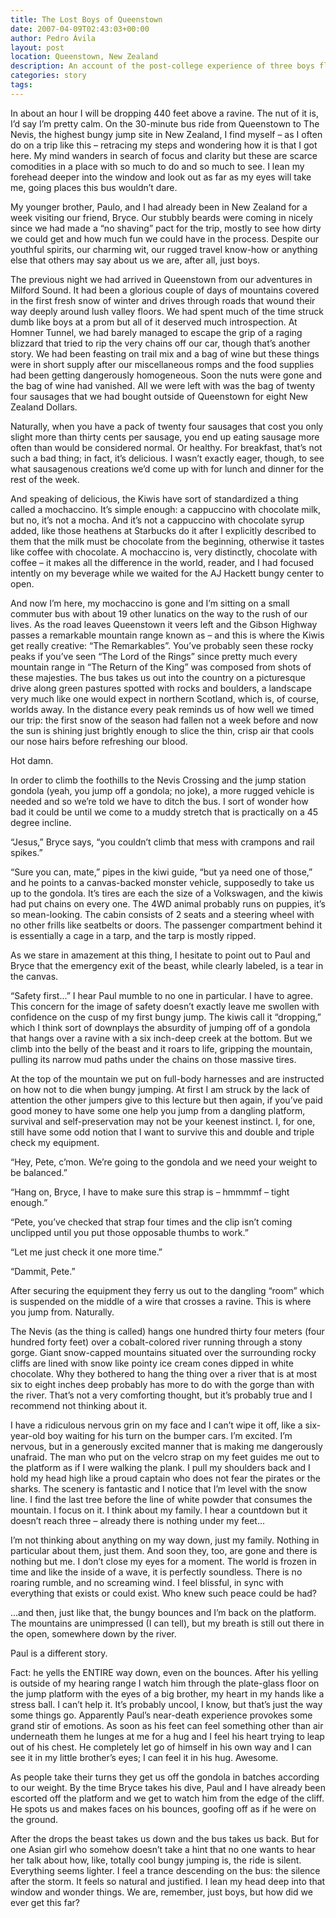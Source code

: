 ```yaml
---
title: The Lost Boys of Queenstown
date: 2007-04-09T02:43:03+00:00
author: Pedro Ávila
layout: post
location: Queenstown, New Zealand
description: An account of the post-college experience of three boys flying through the heart of the adrenaline capital of New Zealand
categories: story
tags:
---
```

<span class="drop_cap">I</span>n about an hour I will be dropping 440 feet above a ravine. The nut of it is, I’d say I’m pretty calm. On the 30-minute bus ride from Queenstown to The Nevis, the highest bungy jump site in New Zealand, I find myself – as I often do on a trip like this – retracing my steps and wondering how it is that I got here. My mind wanders in search of focus and clarity but these are scarce comodities in a place with so much to do and so much to see. I lean my forehead deeper into the window and look out as far as my eyes will take me, going places this bus wouldn’t dare.

My younger brother, Paulo, and I had already been in New Zealand for a week visiting our friend, Bryce. Our stubbly beards were coming in nicely since we had made a “no shaving” pact for the trip, mostly to see how dirty we could get and how much fun we could have in the process. Despite our youthful spirits, our charming wit, our rugged travel know-how or anything else that others may say about us we are, after all, just boys.

The previous night we had arrived in Queenstown from our adventures in Milford Sound. It had been a glorious couple of days of mountains covered in the first fresh snow of winter and drives through roads that wound their way deeply around lush valley floors. We had spent much of the time struck dumb like boys at a prom but all of it deserved much introspection. At Homner Tunnel, we had barely managed to escape the grip of a raging blizzard that tried to rip the very chains off our car, though that’s another story. We had been feasting on trail mix and a bag of wine but these things were in short supply after our miscellaneous romps and the food supplies had been getting dangerously homogeneous. Soon the nuts were gone and the bag of wine had vanished. All we were left with was the bag of twenty four sausages that we had bought outside of Queenstown for eight New Zealand Dollars.

Naturally, when you have a pack of twenty four sausages that cost you only slight more than thirty cents per sausage, you end up eating sausage more often than would be considered normal. Or healthy. For breakfast, that’s not such a bad thing; in fact, it’s delicious. I wasn’t exactly eager, though, to see what sausagenous creations we’d come up with for lunch and dinner for the rest of the week.

And speaking of delicious, the Kiwis have sort of standardized a thing called a mochaccino. It’s simple enough: a cappuccino with chocolate milk, but no, it’s not a mocha. And it’s not a cappuccino with chocolate syrup added, like those heathens at Starbucks do it after I explicitly described to them that the milk must be chocolate from the beginning, otherwise it tastes like coffee with chocolate. A mochaccino is, very distinctly, chocolate with coffee – it makes all the difference in the world, reader, and I had focused intently on my beverage while we waited for the AJ Hackett bungy center to open.

And now I’m here, my mochaccino is gone and I’m sitting on a small commuter bus with about 19 other lunatics on the way to the rush of our lives. As the road leaves Queenstown it veers left and the Gibson Highway passes a remarkable mountain range known as – and this is where the Kiwis get really creative: “The Remarkables”. You’ve probably seen these rocky peaks if you’ve seen “The Lord of the Rings” since pretty much every mountain range in “The Return of the King” was composed from shots of these majesties. The bus takes us out into the country on a picturesque drive along green pastures spotted with rocks and boulders, a landscape very much like one would expect in northern Scotland, which is, of course, worlds away. In the distance every peak reminds us of how well we timed our trip: the first snow of the season had fallen not a week before and now the sun is shining just brightly enough to slice the thin, crisp air that cools our nose hairs before refreshing our blood.

Hot damn.

In order to climb the foothills to the Nevis Crossing and the jump station gondola (yeah, you jump off a gondola; no joke), a more rugged vehicle is needed and so we’re told we have to ditch the bus. I sort of wonder how bad it could be until we come to a muddy stretch that is practically on a 45 degree incline.

“Jesus,” Bryce says, “you couldn’t climb that mess with crampons and rail spikes.”

“Sure you can, mate,” pipes in the kiwi guide, “but ya need one of those,” and he points to a canvas-backed monster vehicle, supposedly to take us up to the gondola. It’s tires are each the size of a Volkswagen, and the kiwis had put chains on every one. The 4WD animal probably runs on puppies, it’s so mean-looking. The cabin consists of 2 seats and a steering wheel with no other frills like seatbelts or doors. The passenger compartment behind it is essentially a cage in a tarp, and the tarp is mostly ripped.

As we stare in amazement at this thing, I hesitate to point out to Paul and Bryce that the emergency exit of the beast, while clearly labeled, is a tear in the canvas.

“Safety first...” I hear Paul mumble to no one in particular. I have to agree. This concern for the image of safety doesn’t exactly leave me swollen with confidence on the cusp of my first bungy jump. The kiwis call it “dropping,” which I think sort of downplays the absurdity of jumping off of a gondola that hangs over a ravine with a six inch-deep creek at the bottom. But we climb into the belly of the beast and it roars to life, gripping the mountain, pulling its narrow mud paths under the chains on those massive tires.

At the top of the mountain we put on full-body harnesses and are instructed on how not to die when bungy jumping. At first I am struck by the lack of attention the other jumpers give to this lecture but then again, if you’ve paid good money to have some one help you jump from a dangling platform, survival and self-preservation may not be your keenest instinct. I, for one, still have some odd notion that I want to survive this and double and triple check my equipment.

“Hey, Pete, c’mon. We’re going to the gondola and we need your weight to be balanced.”

“Hang on, Bryce, I have to make sure this strap is – hmmmmf – tight enough.”

“Pete, you’ve checked that strap four times and the clip isn’t coming unclipped until you put those opposable thumbs to work.”

“Let me just check it one more time.”

“Dammit, Pete.”

After securing the equipment they ferry us out to the dangling “room” which is suspended on the middle of a wire that crosses a ravine. This is where you jump from. Naturally.

The Nevis (as the thing is called) hangs one hundred thirty four meters (four hundred forty feet) over a cobalt-colored river running through a stony gorge. Giant snow-capped mountains situated over the surrounding rocky cliffs are lined with snow like pointy ice cream cones dipped in white chocolate. Why they bothered to hang the thing over a river that is at most six to eight inches deep probably has more to do with the gorge than with the river. That’s not a very comforting thought, but it’s probably true and I recommend not thinking about it.

I have a ridiculous nervous grin on my face and I can’t wipe it off, like a six-year-old boy waiting for his turn on the bumper cars. I’m excited. I’m nervous, but in a generously excited manner that is making me dangerously unafraid. The man who put on the velcro strap on my feet guides me out to the platform as if I were walking the plank. I pull my shoulders back and I hold my head high like a proud captain who does not fear the pirates or the sharks. The scenery is fantastic and I notice that I’m level with the snow line. I find the last tree before the line of white powder that consumes the mountain. I focus on it. I think about my family. I hear a countdown but it doesn’t reach three – already there is nothing under my feet...

I’m not thinking about anything on my way down, just my family. Nothing in particular about them, just them. And soon they, too, are gone and there is nothing but me. I don’t close my eyes for a moment. The world is frozen in time and like the inside of a wave, it is perfectly soundless. There is no roaring rumble, and no screaming wind. I feel blissful, in sync with everything that exists or could exist. Who knew such peace could be had?

...and then, just like that, the bungy bounces and I’m back on the platform. The mountains are unimpressed (I can tell), but my breath is still out there in the open, somewhere down by the river.

Paul is a different story.

Fact: he yells the ENTIRE way down, even on the bounces. After his yelling is outside of my hearing range I watch him through the plate-glass floor on the jump platform with the eyes of a big brother, my heart in my hands like a stress ball. I can’t help it. It’s probably uncool, I know, but that’s just the way some things go. Apparently Paul’s near-death experience provokes some grand stir of emotions. As soon as his feet can feel something other than air underneath them he lunges at me for a hug and I feel his heart trying to leap out of his chest. He completely let go of himself in his own way and I can see it in my little brother’s eyes; I can feel it in his hug. Awesome.

As people take their turns they get us off the gondola in batches according to our weight. By the time Bryce takes his dive, Paul and I have already been escorted off the platform and we get to watch him from the edge of the cliff. He spots us and makes faces on his bounces, goofing off as if he were on the ground.

After the drops the beast takes us down and the bus takes us back. But for one Asian girl who somehow doesn’t take a hint that no one wants to hear her talk about how, like, totally cool bungy jumping is, the ride is silent. Everything seems lighter. I feel a trance descending on the bus: the silence after the storm. It feels so natural and justified. I lean my head deep into that window and wonder things. We are, remember, just boys, but how did we ever get this far?